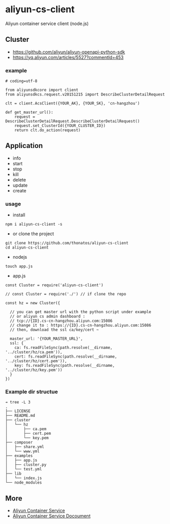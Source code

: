 # aliyun-cs-client

Aliyun container service client (node.js)

## Cluster

- https://github.com/aliyun/aliyun-openapi-python-sdk
- https://yq.aliyun.com/articles/5527?commentId=453

### example

```
# coding=utf-8

from aliyunsdkcore import client
from aliyunsdkcs.request.v20151215 import DescribeClusterDetailRequest

clt = client.AcsClient({YOUR_AK}, {YOUR_SK}, 'cn-hangzhou')

def get_master_url():
    request = DescribeClusterDetailRequest.DescribeClusterDetailRequest()
    request.set_ClusterId({YOUR_CLUSTER_ID})
    return clt.do_action(request)
```

## Application

- info
- start
- stop
- kill
- delete
- update
- create

### usage

- install

```
npm i aliyun-cs-client -s
```

- or clone the project

```
git clone https://github.com/thonatos/aliyun-cs-client
cd aliyun-cs-client
```

- nodejs

```
touch app.js
```

- app.js

```
const Cluster = require('aliyun-cs-client')

// const Cluster = require('./') // if clone the repo

const hz = new Cluster({

  // you can get master url with the python script under example
  // or aliyun cs admin dashboard : 
  // tcp://{ID}.cs-cn-hangzhou.aliyun.com:15086
  // change it to : https://{ID}.cs-cn-hangzhou.aliyun.com:15086
  // then, download the ssl ca/key/cert ~

  master_url: '{YOUR_MASTER_URL}',
  ssl: {
    ca: fs.readFileSync(path.resolve(__dirname, '../cluster/hz/ca.pem')),
    cert: fs.readFileSync(path.resolve(__dirname, '../cluster/hz/cert.pem')),
    key: fs.readFileSync(path.resolve(__dirname, '../cluster/hz/key.pem'))
  }
})
```

### Example dir structue

```
➔ tree -L 3
.
├── LICENSE
├── README.md
├── cluster
│   └── hz
│       ├── ca.pem
│       ├── cert.pem
│       └── key.pem
├── composer
│   ├── share.yml
│   └── www.yml
├── examples
│   ├── app.js
│   ├── cluster.py
│   └── test.yml
├── lib
│   └── index.js
└── node_modules
```

## More

- [Aliyun Container Service](https://cn.aliyun.com/product/containerservice?spm=5176.doc26063.416540.31.8xc1Dv)
- [Aliyun Container Service Docoument](https://help.aliyun.com/document_detail/26063.html?spm=5176.doc25983.6.678.m6RLTl)
